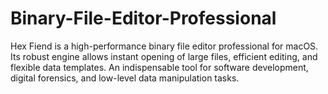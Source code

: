 # Binary-File-Editor-Professional
Hex Fiend is a high-performance binary file editor professional for macOS. Its robust engine allows instant opening of large files, efficient editing, and flexible data templates. An indispensable tool for software development, digital forensics, and low-level data manipulation tasks.
